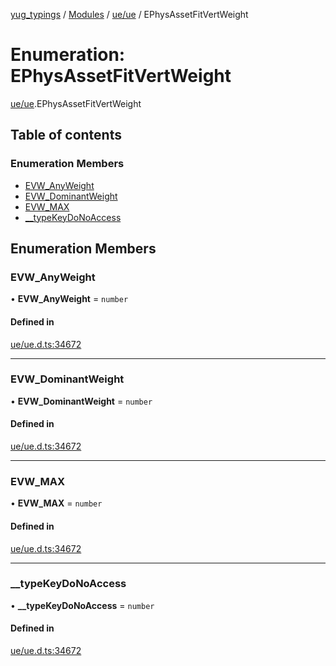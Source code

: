 [yug_typings](../README.md) / [Modules](../modules.md) / [ue/ue](../modules/ue_ue.md) / EPhysAssetFitVertWeight

# Enumeration: EPhysAssetFitVertWeight

[ue/ue](../modules/ue_ue.md).EPhysAssetFitVertWeight

## Table of contents

### Enumeration Members

- [EVW\_AnyWeight](ue_ue.EPhysAssetFitVertWeight.md#evw_anyweight)
- [EVW\_DominantWeight](ue_ue.EPhysAssetFitVertWeight.md#evw_dominantweight)
- [EVW\_MAX](ue_ue.EPhysAssetFitVertWeight.md#evw_max)
- [\_\_typeKeyDoNoAccess](ue_ue.EPhysAssetFitVertWeight.md#__typekeydonoaccess)

## Enumeration Members

### EVW\_AnyWeight

• **EVW\_AnyWeight** = `number`

#### Defined in

[ue/ue.d.ts:34672](https://github.com/YugMetaverse/yug_typings/blob/25cad34/ue/ue.d.ts#L34672)

___

### EVW\_DominantWeight

• **EVW\_DominantWeight** = `number`

#### Defined in

[ue/ue.d.ts:34672](https://github.com/YugMetaverse/yug_typings/blob/25cad34/ue/ue.d.ts#L34672)

___

### EVW\_MAX

• **EVW\_MAX** = `number`

#### Defined in

[ue/ue.d.ts:34672](https://github.com/YugMetaverse/yug_typings/blob/25cad34/ue/ue.d.ts#L34672)

___

### \_\_typeKeyDoNoAccess

• **\_\_typeKeyDoNoAccess** = `number`

#### Defined in

[ue/ue.d.ts:34672](https://github.com/YugMetaverse/yug_typings/blob/25cad34/ue/ue.d.ts#L34672)
